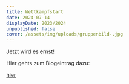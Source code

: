 ```yaml
---
title: Wettkampfstart
date: 2024-07-14
displayDate: 2023/2024
unpublished: false
cover: /assets/img/uploads/gruppenbild-.jpg
---
```

Jetzt wird es ernst!

Hier gehts zum Blogeintrag dazu:

[hier](https://team-buedesheim.blog/blog/2024-07-17-1-wettkampftag/)
